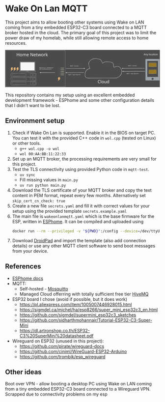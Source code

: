 # Wake On Lan MQTT

This project aims to allow booting other systems using Wake on LAN coming from a tiny embedded ESP32-C3 board connected to a MQTT broker hosted in the cloud. The primary goal of this project was to limit the power draw of my homelab, while still allowing remote access to home resources.

![Architecture Diagram](diagram.svg)

This repository contains my setup using an excellent embedded development framework - ESPhome and some other configuration details that I didn't want to be lost.

## Environment setup

1. Check if Wake On Lan is supported. Enable it in the BIOS on target PC. You can test it with the provided C++ code in `wol.cpp` (tested on Linux) or other tools.
   - `g++ wol.cpp -o wol`
   - `wol 00:AA:BB:11:22:33`
2. Set up an MQTT broker, the processing requirements are very small for this project.
3. Test the TLS connectivity using provided Python code in `mqtt-test`.
   - `uv sync`
   - Fill missing values in `main.py`
   - `uv run python main.py`
4. Download the TLS certificate of your MQTT broker and copy the text content in PEM format, repeat every few months. Alternatively set `skip_cert_cn_check: true`
5. Create a new file `secrets.yaml` and fill it with correct values for your setup using the provided template `secrets.example.yaml`
6. The main file is `wakeonlanmqtt.yaml` which is the base firmware for the ESP, written in [ESPhome](https://esphome.io/guides/getting_started_command_line.html). It can be compiled and uploaded using
   ```bash
   docker run --rm --privileged -v "${PWD}":/config --device=/dev/ttyUSB0 -it ghcr.io/esphome/esphome run wakeonlanmqtt.yaml
   ```
7. Download [DroidPad](https://github.com/umer0586/DroidPad) and import the template (also add connection details) or use any other MQTT client software to send boot messages from your device.

## References

- [ESPhome docs](https://esphome.io/components/mqtt.html)
- MQTT:
  - Self-hosted - [Mosquitto](https://hub.docker.com/_/eclipse-mosquitto)
  - Managed Cloud offerring with totally sufficient free tier [HiveMQ](https://www.hivemq.com/products/mqtt-cloud-broker/)
- ESP32 board I chose (avoid if possible, but it does work)
  - <https://pl.aliexpress.com/item/1005007446928015.html>
  - <https://sigmdel.ca/michel/ha/esp8266/super_mini_esp32c3_en.html>
  - <https://github.com/sigmdel/supermini_esp32c3_sketches>
  - <https://github.com/sidharthmohannair/Tutorial-ESP32-C3-Super-Mini>
  - <https://dl.artronshop.co.th/ESP32-C3%20SuperMini%20datasheet.pdf>
- Wireguard on ESP32 (unused in this project):
  - <https://github.com/pirate/wireguard-docs>
  - <https://github.com/ciniml/WireGuard-ESP32-Arduino>
  - <https://github.com/trombik/esp_wireguard>

## Other ideas

Boot over VPN - allow booting a desktop PC using Wake on LAN coming from a tiny embedded ESP32-C3 board connected to a Wireguard VPN. Scrapped due to connectivity problems on my esp
